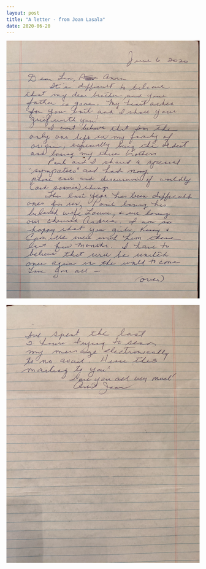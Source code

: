 ```yaml
---
layout: post
title: "A letter - from Joan Lasala"
date: 2020-06-20
---
```


![Letter from Joan 1](assets/letter_from_joan_1.webp)

![Letter from Joan 2](assets/letter_from_joan_2.webp)
